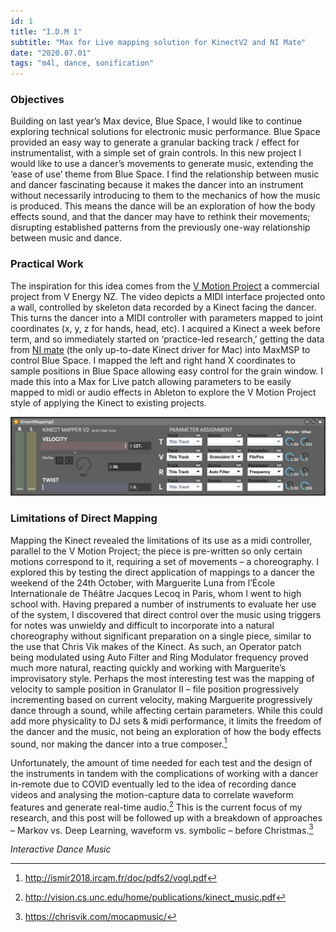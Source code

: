 ```yaml
---
id: 1
title: "I.D.M 1"
subtitle: "Max for Live mapping solution for KinectV2 and NI Mate"
date: "2020.07.01"
tags: "m4l, dance, sonification"
---
```

### Objectives
Building on last year’s Max device, Blue Space, I would like to continue exploring technical solutions for electronic music performance. Blue Space provided an easy way to generate a granular backing track / effect for instrumentalist, with a simple set of grain controls. In this new project I would like to use a dancer’s movements to generate music, extending the ‘ease of use’ theme from Blue Space. I find the relationship between music and dancer fascinating because it makes the dancer into an instrument without necessarily introducing to them to the mechanics of how the music is produced. This means the dance will be an exploration of how the body effects sound, and that the dancer may have to rethink their movements; disrupting established patterns from the previously one-way relationship between music and dance.

### Practical Work
The inspiration for this idea comes from the [V Motion Project](https://www.youtube.com/watch?v=YERtJ-5wlhM) a commercial project from V Energy NZ. The video depicts a MIDI interface projected onto a wall, controlled by skeleton data recorded by a Kinect facing the dancer. This turns the dancer into a MIDI controller with parameters mapped to joint coordinates (x, y, z for hands, head, etc). I acquired a Kinect a week before term, and so immediately started on ‘practice-led research,’ getting the data from [NI mate](https://ni-mate.com/) (the only up-to-date Kinect driver for Mac) into MaxMSP to control Blue Space. I mapped the left and right hand X coordinates to sample positions in Blue Space allowing easy control for the grain window. I made this into a Max for Live patch allowing parameters to be easily mapped to midi or audio effects in Ableton to explore the V Motion Project style of applying the Kinect to existing projects.

![KinectMapperV2](https://raw.githubusercontent.com/haelyons/Website-Content/master/IDM/KinectMapperV2.png)

### Limitations of Direct Mapping
Mapping the Kinect revealed the limitations of its use as a midi controller, parallel to the V Motion Project; the piece is pre-written so only certain motions correspond to it, requiring a set of movements – a choreography. I explored this by testing the direct application of mappings to a dancer the weekend of the 24th October, with Marguerite Luna from l’École Internationale de Théâtre Jacques Lecoq in Paris, whom I went to high school with. Having prepared a number of instruments to evaluate her use of the system, I discovered that direct control over the music using triggers for notes was unwieldy and difficult to incorporate into a natural choreography without significant preparation on a single piece, similar to the use that Chris Vik makes of the Kinect. As such, an Operator patch being modulated using Auto Filter and Ring Modulator frequency proved much more natural, reacting quickly and working with Marguerite’s improvisatory style. Perhaps the most interesting test was the mapping of velocity to sample position in Granulator II – file position progressively incrementing based on current velocity, making Marguerite progressively dance through a sound, while affecting certain parameters. While this could add more physicality to DJ sets & midi performance, it limits the freedom of the dancer and the music, not being an exploration of how the body effects sound, nor making the dancer into a true composer.[^1]

Unfortunately, the amount of time needed for each test and the design of the instruments in tandem with the complications of working with a dancer in-remote due to COVID eventually led to the idea of recording dance videos and analysing the motion-capture data to correlate waveform features and generate real-time audio.[^2] This is the current focus of my research, and this post will be followed up with a breakdown of approaches – Markov vs. Deep Learning, waveform vs. symbolic – before Christmas.[^3]

_Interactive Dance Music_

[^1]: http://ismir2018.ircam.fr/doc/pdfs2/vogl.pdf
[^2]: http://vision.cs.unc.edu/home/publications/kinect_music.pdf
[^3]: https://chrisvik.com/mocapmusic/
